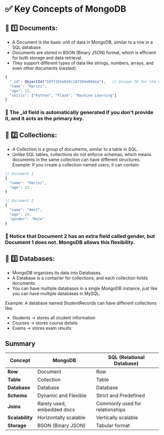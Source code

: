 # ✅ Key Concepts of MongoDB
## 🔹 1️⃣ Documents:
- A Document is the basic unit of data in MongoDB, similar to a row in a SQL database.
- Documents are stored in BSON (Binary JSON) format, which is efficient for both storage and data retrieval.
- They support different types of data like strings, numbers, arrays, and even other documents (nested).
```js
{
  "_id": ObjectId("507f191e810c19729de860ea"),   // Unique ID for the document
  "name": "Harini",
  "age": 22,
  "skills": ["Python", "Flask", "Machine Learning"]
}
```
### 🔹 The _id field is automatically generated if you don't provide it, and it acts as the primary key.

## 🔹 2️⃣ Collections:
- A Collection is a group of documents, similar to a table in SQL.
- Unlike SQL tables, collections do not enforce schemas, which means documents in the same collection can have different structures.
Example:
If you create a collection named users, it can contain:
```js
// Document 1
{ 
  "name": "Harini", 
  "age": 22 
}

// Document 2
{ 
  "name": "Amit", 
  "age": 24, 
  "gender": "Male" 
}
```
### 🔹 Notice that Document 2 has an extra field called gender, but Document 1 does not. MongoDB allows this flexibility.

## 🔹 3️⃣ Databases:
- MongoDB organizes its data into Databases.
- A Database is a container for collections, and each collection holds documents.
- You can have multiple databases in a single MongoDB instance, just like you can have multiple databases in MySQL.

Example:
A database named StudentRecords can have different collections like:
- Students → stores all student information
- Courses → stores course details
- Exams → stores exam results

## Summary
| **Concept**     | **MongoDB**                | **SQL (Relational Database)**   |
| --------------- | -------------------------- | ------------------------------- |
| **Row**         | Document                   | Row                             |
| **Table**       | Collection                 | Table                           |
| **Database**    | Database                   | Database                        |
| **Schema**      | Dynamic and Flexible       | Strict and Predefined           |
| **Joins**       | Rarely used, embedded docs | Commonly used for relationships |
| **Scalability** | Horizontally scalable      | Vertically scalable             |
| **Storage**     | BSON (Binary JSON)         | Tabular format                  |

